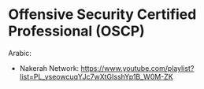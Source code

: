 # Offensive Security Certified Professional (OSCP)
Arabic:
  * Nakerah Network: https://www.youtube.com/playlist?list=PL_yseowcuqYJc7wXtGIsshYp1B_W0M-ZK
